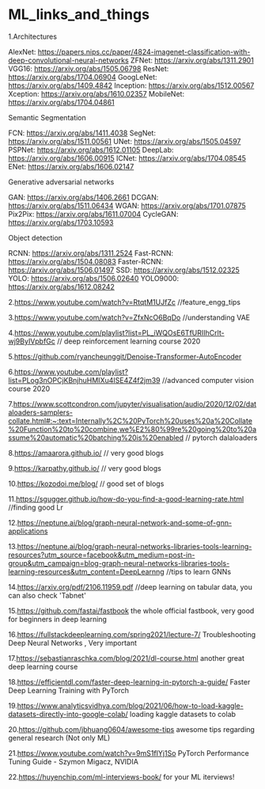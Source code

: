 # ML_links_and_things

1.Architectures

AlexNet: https://papers.nips.cc/paper/4824-imagenet-classification-with-deep-convolutional-neural-networks
ZFNet: https://arxiv.org/abs/1311.2901
VGG16: https://arxiv.org/abs/1505.06798
ResNet: https://arxiv.org/abs/1704.06904
GoogLeNet: https://arxiv.org/abs/1409.4842
Inception: https://arxiv.org/abs/1512.00567
Xception: https://arxiv.org/abs/1610.02357
MobileNet: https://arxiv.org/abs/1704.04861

Semantic Segmentation

FCN: https://arxiv.org/abs/1411.4038
SegNet: https://arxiv.org/abs/1511.00561
UNet: https://arxiv.org/abs/1505.04597
PSPNet: https://arxiv.org/abs/1612.01105
DeepLab: https://arxiv.org/abs/1606.00915
ICNet: https://arxiv.org/abs/1704.08545
ENet: https://arxiv.org/abs/1606.02147

Generative adversarial networks

GAN: https://arxiv.org/abs/1406.2661
DCGAN: https://arxiv.org/abs/1511.06434
WGAN: https://arxiv.org/abs/1701.07875
Pix2Pix: https://arxiv.org/abs/1611.07004
CycleGAN: https://arxiv.org/abs/1703.10593

Object detection

RCNN: https://arxiv.org/abs/1311.2524
Fast-RCNN: https://arxiv.org/abs/1504.08083
Faster-RCNN: https://arxiv.org/abs/1506.01497
SSD: https://arxiv.org/abs/1512.02325
YOLO: https://arxiv.org/abs/1506.02640
YOLO9000: https://arxiv.org/abs/1612.08242

2.https://www.youtube.com/watch?v=RtqtM1UJfZc //feature_engg_tips

3.https://www.youtube.com/watch?v=ZfxNcO6BqDo //understanding VAE

4.https://www.youtube.com/playlist?list=PL_iWQOsE6TfURIIhCrlt-wj9ByIVpbfGc // deep reinforcement learning course 2020

5.https://github.com/ryancheunggit/Denoise-Transformer-AutoEncoder

6.https://www.youtube.com/playlist?list=PLog3nOPCjKBnjhuHMIXu4ISE4Z4f2jm39 //advanced computer vision course 2020

7.https://www.scottcondron.com/jupyter/visualisation/audio/2020/12/02/dataloaders-samplers-collate.html#:~:text=Internally%2C%20PyTorch%20uses%20a%20Collate%20Function%20to%20combine,we%E2%80%99re%20going%20to%20assume%20automatic%20batching%20is%20enabled // pytorch dalaloaders

8.https://amaarora.github.io/ // very good blogs

9.https://karpathy.github.io/ // very good blogs

10.https://kozodoi.me/blog/ // good set of blogs

11.https://sgugger.github.io/how-do-you-find-a-good-learning-rate.html //finding good Lr

12.https://neptune.ai/blog/graph-neural-network-and-some-of-gnn-applications

13.https://neptune.ai/blog/graph-neural-networks-libraries-tools-learning-resources?utm_source=facebook&utm_medium=post-in-group&utm_campaign=blog-graph-neural-networks-libraries-tools-learning-resources&utm_content=DeepLearnng //tips to learn GNNs

14.https://arxiv.org/pdf/2106.11959.pdf //deep learning on tabular data, you can also check 'Tabnet'

15.https://github.com/fastai/fastbook the whole official fastbook, very good for beginners in deep learning

16.https://fullstackdeeplearning.com/spring2021/lecture-7/ Troubleshooting Deep Neural Networks , Very important 

17.https://sebastianraschka.com/blog/2021/dl-course.html another great deep learning course

18.https://efficientdl.com/faster-deep-learning-in-pytorch-a-guide/  Faster Deep Learning Training with PyTorch

19.https://www.analyticsvidhya.com/blog/2021/06/how-to-load-kaggle-datasets-directly-into-google-colab/ loading kaggle datasets to colab

20.https://github.com/jbhuang0604/awesome-tips awesome tips regarding general research (Not only ML)

21.https://www.youtube.com/watch?v=9mS1fIYj1So PyTorch Performance Tuning Guide - Szymon Migacz, NVIDIA

22.https://huyenchip.com/ml-interviews-book/ for your ML iterviews!
